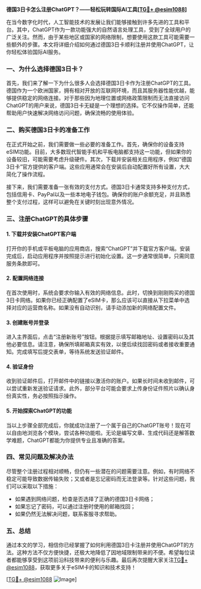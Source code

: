 **德国3日卡怎么注册ChatGPT？——轻松玩转国际AI工具[[TG💪+ @esim1088](https://t.me/s/esim1088)]**

在当今数字化时代，人工智能技术的发展让我们能够接触到许多先进的工具和平台。其中，ChatGPT作为一款功能强大的自然语言处理工具，受到了全球用户的广泛关注。然而，由于某些地区或国家的网络限制，想要使用这款工具可能需要一些额外的步骤。本文将详细介绍如何通过德国3日卡顺利注册并使用ChatGPT，让你轻松体验国际AI服务。

### 一、为什么选择德国3日卡？

首先，我们来了解一下为什么很多人会选择德国3日卡作为注册ChatGPT的工具。德国作为一个欧洲国家，拥有相对开放的互联网环境，而且其服务器性能优越，能够提供稳定的网络连接。对于那些因为地理位置或网络政策限制而无法直接访问ChatGPT的用户来说，德国3日卡无疑是一个理想的选择。它不仅操作简单，还能帮助用户快速解决网络访问问题，确保流畅的使用体验。

### 二、购买德国3日卡的准备工作

在正式开始之前，我们需要做一些必要的准备工作。首先，确保你的设备支持eSIM功能。目前，大多数现代智能手机和平板电脑都支持这一功能，但如果你的设备较旧，可能需要考虑升级硬件。其次，下载并安装相关应用程序，例如“德国3日卡”官方提供的客户端。这些应用通常会在安装后自动配置好所有设置，大大简化了操作流程。

接下来，我们需要准备一张有效的支付方式。德国3日卡通常支持多种支付方式，包括信用卡、PayPal以及一些本地电子钱包。确保你的账户余额充足，并且熟悉整个支付过程，这样可以避免在关键时刻出现意外情况。

### 三、注册ChatGPT的具体步骤

#### 1. 下载并安装ChatGPT客户端

打开你的手机或平板电脑的应用商店，搜索“ChatGPT”并下载官方客户端。安装完成后，启动应用程序并按照提示进行初始化设置。这一步通常很简单，只需同意服务条款即可。

#### 2. 配置网络连接

在首次使用时，系统会要求你输入有效的网络信息。此时，切换到刚刚购买的德国3日卡网络。如果你已经正确配置了eSIM卡，那么应该可以直接从下拉菜单中选择对应的运营商名称。如果没有自动识别，请手动添加新的网络配置文件。

#### 3. 创建账号并登录

进入主界面后，点击“注册新账号”按钮。根据提示填写邮箱地址、设置密码以及其他必要信息。请注意，确保所填邮箱真实有效，以便后续找回密码或者接收重要通知。完成填写后提交表单，等待系统发送验证邮件。

#### 4. 验证身份

收到验证邮件后，打开邮件中的链接以激活你的账户。如果长时间未收到邮件，可以尝试重新发送验证请求。此外，部分平台可能会要求上传身份证件照片以确认身份真实性，务必按照指示操作。

#### 5. 开始探索ChatGPT的功能

当以上步骤全部完成后，你就成功注册了一个属于自己的ChatGPT账号！现在可以自由地浏览各个模块，尝试各种功能啦。无论是编写文章、生成代码还是解答数学难题，ChatGPT都能为你提供专业且准确的答案。

### 四、常见问题及解决办法

尽管整个注册过程相对顺畅，但仍有一些潜在的问题需要注意。例如，有时网络不稳定可能导致数据传输失败；又或者是忘记密码而无法登录等。针对这些问题，我们可以采取以下措施：

- 如果遇到网络问题，检查是否选择了正确的德国3日卡网络；
- 如果忘记了密码，可以通过注册时使用的邮箱找回；
- 如果仍然无法解决问题，联系客服寻求帮助。

### 五、总结

通过本文的学习，相信你已经掌握了如何利用德国3日卡注册并使用ChatGPT的方法。这种方法不仅方便快捷，还极大地降低了因地域限制带来的不便。希望每位读者都能够享受到这项前沿科技带来的便利与乐趣。最后再次提醒大家关注[TG💪+ @esim1088](https://t.me/s/esim1088)，获取更多关于eSIM卡的知识和技术支持！

[[TG💪+ @esim1088](https://t.me/s/esim1088) ![Image](https://i.postimg.cc/4NQfJmqS/Snipaste-2025-05-13-00-14-12.png)]